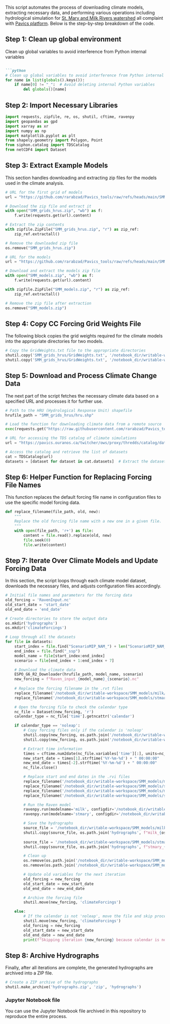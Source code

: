 This script automates the process of downloading climate models, extracting necessary data, and performing various operations including hydrological simulation for [St. Mary and Milk Rivers watershed](https://www.ijc.org/en/watersheds/oldman-milk-rivers) all complaint with [Pavics platform](https://pavics.ouranos.ca/). Below is the step-by-step breakdown of the code.

## Step 1: Clean up global environment
Clean up global variables to avoid interference from Python internal variables
```markdown

```python
# Clean up global variables to avoid interference from Python internal variables
for name in list(globals().keys()):
    if name[0] != "_":  # Avoid deleting internal Python variables
        del globals()[name]
```

## Step 2: Import Necessary Libraries

```python
import requests, zipfile, re, os, shutil, cftime, ravenpy
import geopandas as gpd
import xarray as xr
import numpy as np
import matplotlib.pyplot as plt
from shapely.geometry import Polygon, Point
from siphon.catalog import TDSCatalog
from netCDF4 import Dataset
```

## Step 3: Extract Example Models

This section handles downloading and extracting zip files for the models used in the climate analysis.

```python
# URL for the first grid of models
url = "https://github.com/rarabzad/Pavics_tools/raw/refs/heads/main/SMM_grids_hrus.zip"

# Download the zip file and extract it
with open("SMM_grids_hrus.zip", "wb") as f:
    f.write(requests.get(url).content)

# Extract the zip contents
with zipfile.ZipFile("SMM_grids_hrus.zip", "r") as zip_ref:
    zip_ref.extractall()

# Remove the downloaded zip file
os.remove("SMM_grids_hrus.zip")

# URL for the models
url = "https://github.com/rarabzad/Pavics_tools/raw/refs/heads/main/SMM_models.zip"

# Download and extract the models zip file
with open("SMM_models.zip", "wb") as f:
    f.write(requests.get(url).content)

with zipfile.ZipFile("SMM_models.zip", "r") as zip_ref:
    zip_ref.extractall()

# Remove the zip file after extraction
os.remove("SMM_models.zip")
```

## Step 4: Copy CC Forcing Grid Weights File

The following block copies the grid weights required for the climate models into the appropriate directories for two models.

```python
# Copy the GridWeights.txt file to the appropriate directories
shutil.copy('SMM_grids_hrus/GridWeights.txt', '/notebook_dir/writable-workspace/SMM_models/milk/input/')
shutil.copy('SMM_grids_hrus/GridWeights.txt', '/notebook_dir/writable-workspace/SMM_models/stmary/input/')
```

## Step 5: Download and Process Climate Change Data

The next part of the script fetches the necessary climate data based on a specified URL and processes it for further use.

```python
# Path to the HRU (Hydrological Response Unit) shapefile
hrufile_path = "SMM_grids_hrus/hru.shp"

# Load the function for downloading climate data from a remote source
exec(requests.get("https://raw.githubusercontent.com/rarabzad/Pavics_tools/refs/heads/main/ESPO_G6_R2_Downloader.py").text)

# URL for accessing the TDS catalog of climate simulations
url = "https://pavics.ouranos.ca/twitcher/ows/proxy/thredds/catalog/datasets/simulations/bias_adjusted/cmip6/ouranos/ESPO-G/ESPO-G6-R2v1.0.0/catalog.xml"

# Access the catalog and retrieve the list of datasets
cat = TDSCatalog(url)
datasets = [dataset for dataset in cat.datasets]  # Extract the dataset names as strings
```

## Step 6: Helper Function for Replacing Forcing File Names

This function replaces the default forcing file name in configuration files to use the specific model forcing data.

```python
def replace_filename(file_path, old, new):
    """
    Replace the old forcing file name with a new one in a given file.
    """
    with open(file_path, 'r+') as file:
        content = file.read().replace(old, new)
        file.seek(0)
        file.write(content)
```

## Step 7: Iterate Over Climate Models and Update Forcing Data

In this section, the script loops through each climate model dataset, downloads the necessary files, and adjusts configuration files accordingly.

```python
# Initial file names and parameters for the forcing data
old_forcing = 'RavenInput.nc'
old_start_date = 'start_date'
old_end_date = 'end_date'

# Create directories to store the output data
os.mkdir('hydrographs')
os.mkdir('climateForcings')

# Loop through all the datasets
for file in datasets:
    start_index = file.find("ScenarioMIP_NAM_") + len("ScenarioMIP_NAM_")
    end_index = file.find("_ssp")
    model_name = file[start_index:end_index]
    scenario = file[end_index + 1:end_index + 7]

    # Download the climate data
    ESPO_G6_R2_Downloader(hrufile_path, model_name, scenario)
    new_forcing = f"Raven_input_{model_name}_{scenario}.nc"
    
    # Replace the forcing filename in the .rvt files
    replace_filename('/notebook_dir/writable-workspace/SMM_models/milk/milk.rvt', old_forcing, new_forcing)
    replace_filename('/notebook_dir/writable-workspace/SMM_models/stmary/stmary.rvt', old_forcing, new_forcing)

    # Open the forcing file to check the calendar type
    nc_file = Dataset(new_forcing, 'r')
    calendar_type = nc_file['time'].getncattr('calendar')

    if calendar_type == 'noleap':
        # Copy forcing files only if the calendar is 'noleap'
        shutil.copy(new_forcing, os.path.join('/notebook_dir/writable-workspace/SMM_models/stmary/input/', new_forcing))
        shutil.copy(new_forcing, os.path.join('/notebook_dir/writable-workspace/SMM_models/milk/input/', new_forcing))

        # Extract time information
        times = cftime.num2date(nc_file.variables['time'][:], units=nc_file.variables['time'].units)
        new_start_date = times[1].strftime('%Y-%m-%d') + " 00:00:00"
        new_end_date = times[-2].strftime('%Y-%m-%d') + " 00:00:00"
        nc_file.close()

        # Replace start and end dates in the .rvi files
        replace_filename('/notebook_dir/writable-workspace/SMM_models/milk/milk.rvi', old_start_date, new_start_date)
        replace_filename('/notebook_dir/writable-workspace/SMM_models/stmary/stmary.rvi', old_start_date, new_start_date)
        replace_filename('/notebook_dir/writable-workspace/SMM_models/milk/milk.rvi', old_end_date, new_end_date)
        replace_filename('/notebook_dir/writable-workspace/SMM_models/stmary/stmary.rvi', old_end_date, new_end_date)

        # Run the Raven model
        ravenpy.run(modelname='milk', configdir='/notebook_dir/writable-workspace/SMM_models/milk/')
        ravenpy.run(modelname='stmary', configdir='/notebook_dir/writable-workspace/SMM_models/stmary/')

        # Save the hydrographs
        source_file = '/notebook_dir/writable-workspace/SMM_models/milk/output/Hydrographs.csv'
        shutil.copy(source_file, os.path.join('hydrographs', f"milk_{os.path.splitext(new_forcing.replace('Raven_input_', ''))[0]}.csv"))
        
        source_file = '/notebook_dir/writable-workspace/SMM_models/stmary/output/Hydrographs.csv'
        shutil.copy(source_file, os.path.join('hydrographs', f"stmary_{os.path.splitext(new_forcing.replace('Raven_input_', ''))[0]}.csv"))

        # Clean up
        os.remove(os.path.join('/notebook_dir/writable-workspace/SMM_models/stmary/input/', new_forcing))
        os.remove(os.path.join('/notebook_dir/writable-workspace/SMM_models/milk/input/', new_forcing))

        # Update old variables for the next iteration
        old_forcing = new_forcing
        old_start_date = new_start_date
        old_end_date = new_end_date

        # Archive the forcing file
        shutil.move(new_forcing, 'climateForcings')

    else:
        # If the calendar is not 'noleap', move the file and skip processing
        shutil.move(new_forcing, 'climateForcings')
        old_forcing = new_forcing
        old_start_date = new_start_date
        old_end_date = new_end_date
        print(f"Skipping iteration {new_forcing} because calendar is not 'noleap'. Current calendar: {calendar_type}")
```

## Step 8: Archive Hydrographs

Finally, after all iterations are complete, the generated hydrographs are archived into a ZIP file.

```python
# Create a ZIP archive of the hydrographs
shutil.make_archive('hydrographs.zip', 'zip', 'hydrographs')
```

### Jupyter Notebook file

You can use the Jupyter Notebook file archived in this repository to reproduce the entire process.
